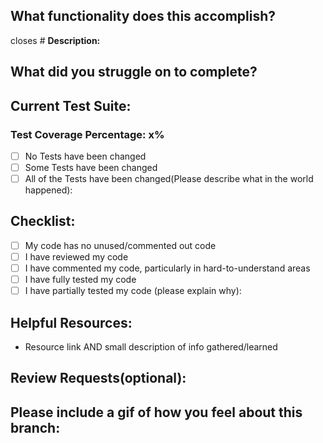 ## What functionality does this accomplish?
closes #
**Description:**
## What did you struggle on to complete?
## Current Test Suite:
### Test Coverage Percentage: x%
- [ ] No Tests have been changed
- [ ] Some Tests have been changed
- [ ] All of the Tests have been changed(Please describe what in the world happened):
## Checklist:
- [ ] My code has no unused/commented out code
- [ ] I have reviewed my code
- [ ] I have commented my code, particularly in hard-to-understand areas
- [ ] I have fully tested my code
- [ ] I have partially tested my code (please explain why):
## Helpful Resources:
* Resource link AND small description of info gathered/learned
## Review Requests(optional):
## Please include a gif of how you feel about this branch:
